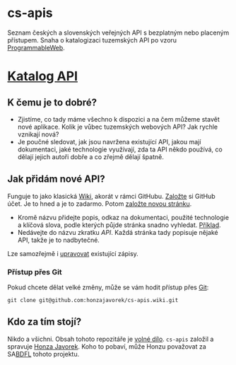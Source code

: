 # cs-apis

Seznam českých a slovenských veřejných API s bezplatným nebo placeným
přístupem. Snaha o katalogizaci tuzemských API po vzoru
[ProgrammableWeb](http://www.programmableweb.com/).

# [Katalog API](https://github.com/honzajavorek/cs-apis/wiki)

## K čemu je to dobré?

- Zjistíme, co tady máme všechno k dispozici a na čem můžeme stavět nové
  aplikace. Kolik je vůbec tuzemských webových API? Jak rychle vznikají
  nová?
- Je poučné sledovat, jak jsou navržena existující API, jakou mají
  dokumentaci, jaké technologie využívají, zda ta API někdo používá,
  co dělají jejich autoři dobře a co zřejmě dělají špatně.

## Jak přidám nové API?

Funguje to jako klasická [Wiki](https://cs.wikipedia.org/wiki/Wiki), akorát
v rámci GitHubu. [Založte](https://github.com/join) si GitHub účet. Je to
hned a je to zadarmo. Potom
[založte novou stránku](https://github.com/honzajavorek/cs-apis/wiki/_new).

- Kromě názvu přidejte popis, odkaz na dokumentaci, použité technologie
  a klíčová slova, podle kterých půjde stránka snadno vyhledat.
  [Příklad](https://github.com/honzajavorek/cs-apis/wiki/Fio-Banka).
- Nedávejte do názvu zkratku *API*. Každá stránka tady popisuje nějaké API,
  takže je to nadbytečné.

Lze samozřejmě i
[upravovat](https://github.com/honzajavorek/cs-apis/wiki/Fio-Banka/_edit)
existující zápisy.

### Přístup přes Git

Pokud chcete dělat velké změny, může se vám hodit přístup přes
[Git](https://cs.wikipedia.org/wiki/Git):

    git clone git@github.com:honzajavorek/cs-apis.wiki.git

## Kdo za tím stojí?

Nikdo a všichni. Obsah tohoto repozitáře je
[volné dílo](https://cs.wikipedia.org/wiki/Voln%C3%A9_d%C3%ADlo).
`cs-apis` založil a spravuje [Honza Javorek](https://github.com/honzajavorek/).
Koho to pobaví, může Honzu považovat za
SA[BDFL](https://en.wikipedia.org/wiki/Benevolent_Dictator_for_Life) tohoto
projektu.
